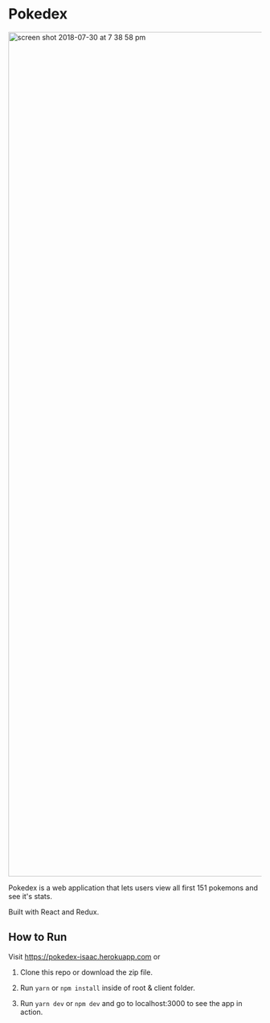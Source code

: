 # Pokedex

<img width="1680" alt="screen shot 2018-07-30 at 7 38 58 pm" src="https://user-images.githubusercontent.com/28583016/58532938-05d73680-8222-11e9-8547-5c509f96564a.png">

Pokedex is a web application that lets users view all first 151 pokemons and see it's stats.

Built with React and Redux.

## How to Run

Visit https://pokedex-isaac.herokuapp.com or

1. Clone this repo or download the zip file.

2. Run `yarn` or `npm install` inside of root & client folder.

3. Run `yarn dev` or `npm dev` and go to localhost:3000 to see the app in action.

